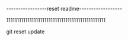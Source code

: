 -----------------reset readme------------------

11111111111111111111111111111111111111111111111

git reset update